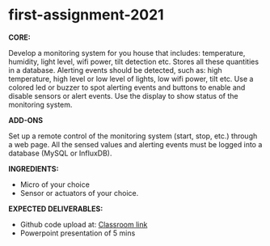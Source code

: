 # first-assignment-2021
**CORE:**

Develop a monitoring system for you house that includes: temperature, humidity, light level, wifi power, tilt detection etc. Stores all these quantities in a database.  Alerting events should be detected, such as: high temperature, high level or low level of lights, low wifi power, tilt etc. Use a colored led or buzzer to spot alerting events and buttons to enable and disable sensors or alert events. Use the display to show status of the monitoring system. 


**ADD-ONS**

Set up a remote control of the monitoring system (start, stop, etc.) through a web page. All the sensed values and alerting events must be logged into a database (MySQL or InfluxDB).


**INGREDIENTS:**

- Micro of your choice
- Sensor or actuators of your choice.

**EXPECTED DELIVERABLES:**

- Github code upload at: [Classroom link](https://classroom.github.com/a/lsUlyCu-)
- Powerpoint presentation of 5 mins
